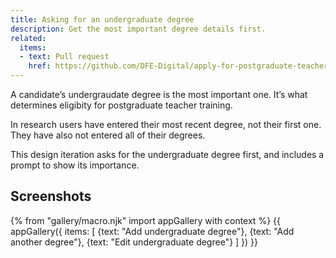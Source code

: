 ```yaml
---
title: Asking for an undergraduate degree
description: Get the most important degree details first.
related:
  items:
  - text: Pull request
    href: https://github.com/DFE-Digital/apply-for-postgraduate-teacher-training-prototype/pull/167
---
```

A candidate’s undergraudate degree is the most important one. It’s what determines eligibity for postgraduate teacher training.

In research users have entered their most recent degree, not their first one. They have also not entered all of their degrees.

This design iteration asks for the undergraduate degree first, and includes a prompt to show its importance.

## Screenshots

{% from "gallery/macro.njk" import appGallery with context %}
{{ appGallery({
  items: [
    {text: "Add undergraduate degree"},
    {text: "Add another degree"},
    {text: "Edit undergraduate degree"}
  ]
}) }}
